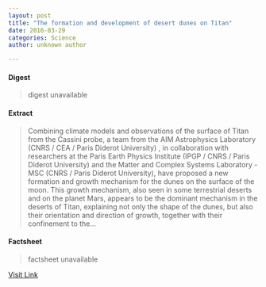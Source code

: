 ```yaml
---
layout: post
title: "The formation and development of desert dunes on Titan"
date: 2016-03-29
categories: Science
author: unknown author

---
```



#### Digest
>digest unavailable

#### Extract
>Combining climate models and observations of the surface of Titan from the Cassini probe, a team from the AIM Astrophysics Laboratory (CNRS / CEA / Paris Diderot University) , in collaboration with researchers at the Paris Earth Physics Institute (IPGP / CNRS / Paris Diderot University) and the Matter and Complex Systems Laboratory - MSC (CNRS / Paris Diderot University), have proposed a new formation and growth mechanism for the dunes on the surface of the moon. This growth mechanism, also seen in some terrestrial deserts and on the planet Mars, appears to be the dominant mechanism in the deserts of Titan, explaining not only the shape of the dunes, but also their orientation and direction of growth, together with their confinement to the...

#### Factsheet
>factsheet unavailable

[Visit Link](http://phys.org/news333277284.html)


